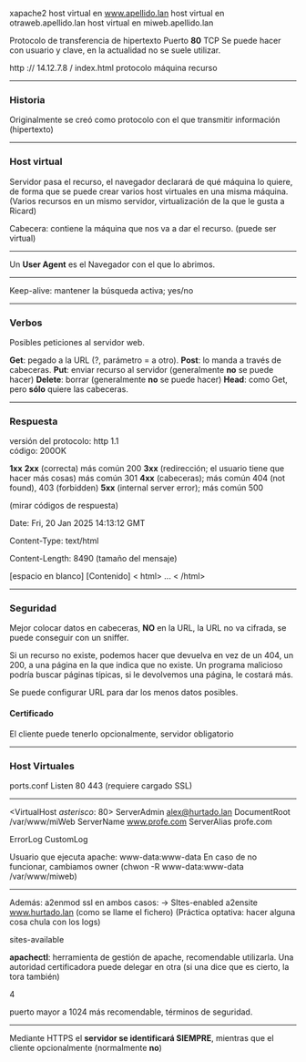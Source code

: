 xapache2
host virtual en www.apellido.lan
host virtual en otraweb.apellido.lan
host virtual en miweb.apellido.lan


Protocolo de transferencia de hipertexto
Puerto **80** TCP
Se puede hacer con usuario y clave, en la actualidad no se suele utilizar.

http         ://  14.12.7.8 / index.html
protocolo    máquina    recurso

---
### Historia
Originalmente se creó como protocolo con el que transmitir información (hipertexto)

---
### Host virtual
Servidor pasa el recurso, el navegador declarará de qué máquina lo quiere, de forma que se puede crear varios host virtuales en una misma máquina.
(Varios recursos en un mismo servidor, virtualización de la que le gusta a Ricard)

Cabecera: contiene la máquina que nos va a dar el recurso. (puede ser virtual)


---
Un **User Agent** es el Navegador con el que lo abrimos.

---


Keep-alive: mantener la búsqueda activa; yes/no


---
### Verbos
Posibles peticiones al servidor web.

**Get**: pegado a la URL (?, parámetro = a otro).
**Post**: lo manda a través de cabeceras.
**Put**: enviar recurso al servidor (generalmente **no** se puede hacer)
**Delete**: borrar (generalmente **no** se puede hacer)
**Head**: como Get, pero **sólo** quiere las cabeceras.

---
### Respuesta
versión del protocolo: http 1.1    
código: 200OK

**1xx**
**2xx** (correcta) más común 200
**3xx** (redirección; el usuario tiene que hacer más cosas) más común 301
**4xx** (cabeceras); más común 404 (not found), 403 (forbidden)
**5xx** (internal server error); más común 500


(mirar códigos de respuesta)


Date: Fri, 20 Jan 2025 14:13:12 GMT

Content-Type: text/html

Content-Length: 8490 (tamaño del mensaje)

[espacio en blanco]
[Contenido]
< html> ... < /html>


---
### Seguridad
Mejor colocar datos en cabeceras, **NO** en la URL, la URL no va cifrada, se puede conseguir con un sniffer.

Si un recurso no existe, podemos hacer que devuelva en vez de un 404, un 200, a una página en la que indica que no existe.
Un programa malicioso podría buscar páginas típicas, si le devolvemos una página, le costará más.

Se puede configurar URL para dar los menos datos posibles. 

#### Certificado
El cliente puede tenerlo opcionalmente, servidor obligatorio

---

### Host Virtuales
ports.conf
Listen 80
       443 (requiere cargado SSL)

---

<VirtualHost *asterisco*: 80>
ServerAdmin   alex@hurtado.lan
DocumentRoot /var/www/miWeb
ServerName www.profe.com
ServerAlias profe.com

ErrorLog
CustomLog
</VirtualHost>



Usuario que ejecuta apache: www-data:www-data
En caso de no funcionar, cambiamos owner (chwon -R www-data:www-data /var/www/miweb)

---
Además: 
a2enmod ssl
en ambos casos: -> SItes-enabled
a2ensite www.hurtado.lan (como se llame el fichero)
(Práctica optativa: hacer alguna cosa chula con los logs)




sites-available

**apachectl**: herramienta de gestión de apache, recomendable utilizarla.
Una autoridad certificadora puede delegar en otra (si una dice que es cierto, la tora también)





4



puerto mayor a 1024 más recomendable, términos de seguridad.

---
Mediante HTTPS el **servidor se identificará SIEMPRE**, mientras que el cliente opcionalmente (normalmente **no**)
